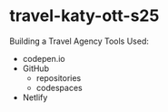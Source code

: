 # travel-katy-ott-s25
Building a Travel Agency
 Tools Used:
 * codepen.io
 * GitHub
    * repositories
    * codespaces
* Netlify